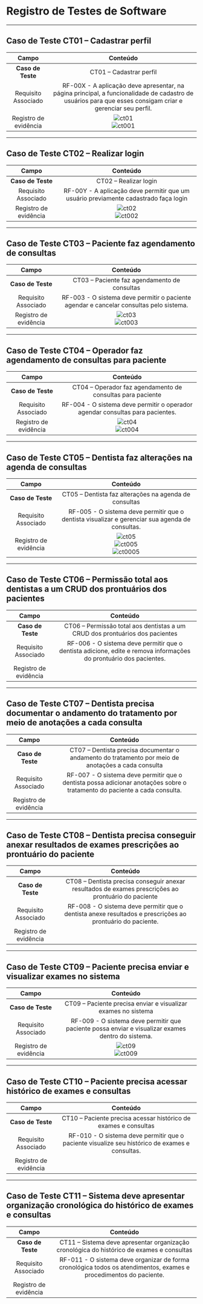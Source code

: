 # Registro de Testes de Software

---

## Caso de Teste CT01 – Cadastrar perfil

| Campo | Conteúdo |
|:---:|:---:|
| **Caso de Teste** | CT01 – Cadastrar perfil |
| Requisito Associado | RF-00X - A aplicação deve apresentar, na página principal, a funcionalidade de cadastro de usuários para que esses consigam criar e gerenciar seu perfil. |
| Registro de evidência | <img src="https://github.com/user-attachments/assets/3ba135ba-6efe-4388-9324-9527be63ac42" alt="ct01"/> <br> <img src="https://github.com/user-attachments/assets/0eeccfb2-1a9e-47f4-8f06-128d6b50ea65" alt="ct001"> |

---

## Caso de Teste CT02 – Realizar login

| Campo | Conteúdo |
|:---:|:---:|
| **Caso de Teste** | CT02 – Realizar login |
| Requisito Associado | RF-00Y - A aplicação deve permitir que um usuário previamente cadastrado faça login |
| Registro de evidência | <img src="https://github.com/user-attachments/assets/d10d282a-303f-4ceb-a7b8-0e6b0f5e6048" alt="ct02"/> <br> <img src="https://github.com/user-attachments/assets/2585a531-136d-4daf-af36-8f3972f000ae" alt="ct002"> |

---

## Caso de Teste CT03 – Paciente faz agendamento de consultas

| Campo | Conteúdo |
|:---:|:---:|
| **Caso de Teste** | CT03 – Paciente faz agendamento de consultas |
| Requisito Associado | RF-003 - O sistema deve permitir o paciente agendar e cancelar consultas pelo sistema. |
| Registro de evidência | <img src="https://github.com/user-attachments/assets/c1fff23c-e781-471f-8b30-afe6fe03df56" alt="ct03"/> <br> <img src="https://github.com/user-attachments/assets/f0c1f06e-79a2-4c7a-b14f-274fe2a344ba" alt="ct003"> |

---

## Caso de Teste CT04 – Operador faz agendamento de consultas para paciente

| Campo | Conteúdo |
|:---:|:---:|
| **Caso de Teste** | CT04 – Operador faz agendamento de consultas para paciente |
| Requisito Associado | RF-004 - O sistema deve permitir o operador agendar consultas para pacientes. |
| Registro de evidência | <img src="https://github.com/user-attachments/assets/8ad6d8ed-20ae-435d-beaa-fa02ecde341f" alt="ct04"/> <br> <img src="https://github.com/user-attachments/assets/089f8a67-73ea-4646-ba78-4cd90656135e" alt="ct004"> |

---

## Caso de Teste CT05 – Dentista faz alterações na agenda de consultas

| Campo | Conteúdo |
|:---:|:---:|
| **Caso de Teste** | CT05 – Dentista faz alterações na agenda de consultas |
| Requisito Associado | RF-005 - O sistema deve permitir que o dentista visualizar e gerenciar sua agenda de consultas. |
| Registro de evidência | <img src="https://github.com/user-attachments/assets/b77cae5b-6167-44ed-9472-ef251e115f7f" alt="ct05"/> <br> <img src="https://github.com/user-attachments/assets/9b2b40cc-de00-4052-a7f6-db4c8bef9367" alt="ct005"> <br> <img src="https://github.com/user-attachments/assets/40592fdb-bebe-495d-9071-bdaf6af55655" alt="ct0005"/> |

---

## Caso de Teste CT06 – Permissão total aos dentistas a um CRUD dos prontuários dos pacientes

| Campo | Conteúdo |
|:---:|:---:|
| **Caso de Teste** | CT06 – Permissão total aos dentistas a um CRUD dos prontuários dos pacientes |
| Requisito Associado | RF-006 - O sistema deve permitir que o dentista adicione, edite e remova informações do prontuário dos pacientes. |
| Registro de evidência | |

---

## Caso de Teste CT07 – Dentista precisa documentar o andamento do tratamento por meio de anotações a cada consulta

| Campo | Conteúdo |
|:---:|:---:|
| **Caso de Teste** | CT07 – Dentista precisa documentar o andamento do tratamento por meio de anotações a cada consulta |
| Requisito Associado | RF-007 - O sistema deve permitir que o dentista possa adicionar anotações sobre o tratamento do paciente a cada consulta. |
| Registro de evidência | |

---

## Caso de Teste CT08 – Dentista precisa conseguir anexar resultados de exames prescrições ao prontuário do paciente

| Campo | Conteúdo |
|:---:|:---:|
| **Caso de Teste** | CT08 – Dentista precisa conseguir anexar resultados de exames prescrições ao prontuário do paciente |
| Requisito Associado | RF-008 - O sistema deve permitir que o dentista anexe resultados e prescrições ao prontuário do paciente. |
| Registro de evidência | |

---

## Caso de Teste CT09 – Paciente precisa enviar e visualizar exames no sistema

| Campo | Conteúdo |
|:---:|:---:|
| **Caso de Teste** | CT09 – Paciente precisa enviar e visualizar exames no sistema |
| Requisito Associado | RF-009 - O sistema deve permitir que paciente possa enviar e visualizar exames dentro do sistema. |
| Registro de evidência | <img src="https://github.com/user-attachments/assets/694ed756-9362-49c9-b59a-8fe4ba9324bb" alt="ct09"/> <br> <img src="https://github.com/user-attachments/assets/3fadc4bb-6d0a-4fcb-a90c-d1e1e53a8d82" alt="ct009"> |

---

## Caso de Teste CT10 – Paciente precisa acessar histórico de exames e consultas

| Campo | Conteúdo |
|:---:|:---:|
| **Caso de Teste** | CT10 – Paciente precisa acessar histórico de exames e consultas |
| Requisito Associado | RF-010 - O sistema deve permitir que o paciente visualize seu histórico de exames e consultas. |
| Registro de evidência | |

---

## Caso de Teste CT11 – Sistema deve apresentar organização cronológica do histórico de exames e consultas

| Campo | Conteúdo |
|:---:|:---:|
| **Caso de Teste** | CT11 – Sistema deve apresentar organização cronológica do histórico de exames e consultas |
| Requisito Associado | RF-011 - O sistema deve organizar de forma cronológica todos os atendimentos, exames e procedimentos do paciente. |
| Registro de evidência | |
